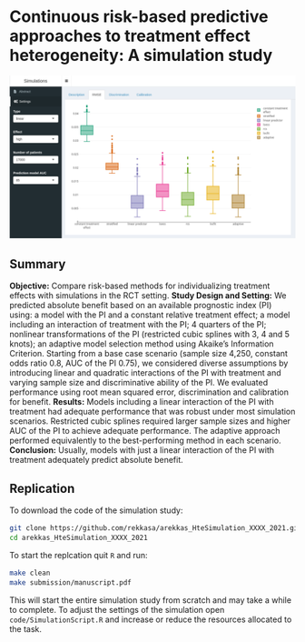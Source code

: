 # Continuous risk-based predictive approaches to treatment effect heterogeneity: A simulation study

![front](https://github.com/rekkasA/arekkas_HteSimulation_XXXX_2021/blob/master/extras/figures/front.png)

## Summary
**Objective:** Compare risk-based methods for individualizing treatment effects
with simulations in the RCT setting. **Study Design and Setting:** We predicted
absolute benefit based on an available prognostic index (PI) using: a model with
the PI and a constant relative treatment effect; a model including an
interaction of treatment with the PI; 4 quarters of the PI; nonlinear
transformations of the PI (restricted cubic splines with 3, 4 and 5 knots); an
adaptive model selection method using Akaike’s Information Criterion. Starting
from a base case scenario (sample size 4,250, constant odds ratio 0.8, AUC of
the PI 0.75), we considered diverse assumptions by introducing linear and
quadratic interactions of the PI with treatment and varying sample size and
discriminative ability of the PI. We evaluated performance using root mean
squared error, discrimination and calibration for benefit. **Results:** Models
including a linear interaction of the PI with treatment had adequate performance
that was robust under most simulation scenarios. Restricted cubic splines
required larger sample sizes and higher AUC of the PI to achieve adequate
performance. The adaptive approach performed equivalently to the best-performing
method in each scenario. **Conclusion:** Usually, models with just a linear
interaction of the PI with treatment adequately predict absolute benefit.

## Replication

To download the code of the simulation study:
```bash
git clone https://github.com/rekkasa/arekkas_HteSimulation_XXXX_2021.git
cd arekkas_HteSimulation_XXXX_2021
```

To start the replcation quit `R` and run:
```bash
make clean
make submission/manuscript.pdf
```
This will start the entire simulation study from scratch and may take a while to complete.
To adjust the settings of the simulation open `code/SimulationScript.R` and increase or reduce
the resources allocated to the task.
